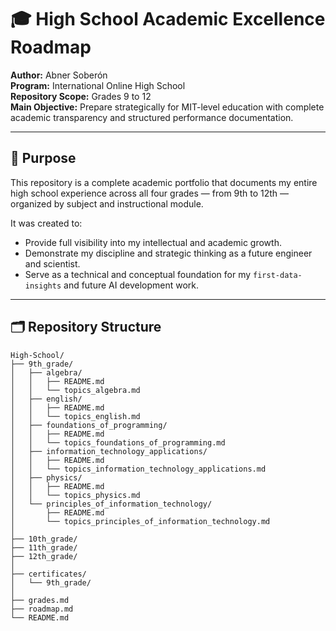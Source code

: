 # 🎓 High School Academic Excellence Roadmap

**Author:** Abner Soberón  
**Program:** International Online High School  
**Repository Scope:** Grades 9 to 12  
**Main Objective:** Prepare strategically for MIT-level education with complete academic transparency and structured performance documentation.

---

## 📌 Purpose

This repository is a complete academic portfolio that documents my entire high school experience across all four grades — from 9th to 12th — organized by subject and instructional module.

It was created to:
- Provide full visibility into my intellectual and academic growth.
- Demonstrate my discipline and strategic thinking as a future engineer and scientist.
- Serve as a technical and conceptual foundation for my `first-data-insights` and future AI development work.

---

## 🗂️ Repository Structure

```plaintext
High-School/
├── 9th_grade/
│   ├── algebra/
│   │   ├── README.md
│   │   └── topics_algebra.md
│   ├── english/
│   │   ├── README.md
│   │   └── topics_english.md
│   ├── foundations_of_programming/
│   │   ├── README.md
│   │   └── topics_foundations_of_programming.md
│   ├── information_technology_applications/
│   │   ├── README.md
│   │   └── topics_information_technology_applications.md
│   ├── physics/
│   │   ├── README.md
│   │   └── topics_physics.md
│   └── principles_of_information_technology/
│       ├── README.md
│       └── topics_principles_of_information_technology.md
│
├── 10th_grade/
├── 11th_grade/
├── 12th_grade/
│
├── certificates/
│   └── 9th_grade/
│
├── grades.md
├── roadmap.md
└── README.md

